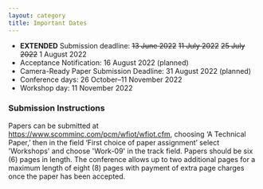 ```yaml
---
layout: category
title: Important Dates
---
```


- **EXTENDED** Submission deadline: ~~13 June 2022~~ ~~11 July 2022~~ ~~25 July 2022~~ 1 August 2022
- Acceptance Notification: 16 August 2022 (planned)
- Camera-Ready Paper Submission Deadline: 31 August 2022 (planned)
- Conference days: 26 October–11 November 2022
- Workshop day: 11 November 2022

### Submission Instructions

Papers can be submitted at <https://www.scomminc.com/pcm/wfiot/wfiot.cfm>, choosing ‘A Technical Paper,’ then in the field ‘First choice of paper assignment’ select 'Workshops' and choose 'Work-09' in the track field. Papers should be six (6) pages in length. The conference allows up to two additional pages for a maximum length of eight (8) pages with payment of extra page charges once the paper has been accepted.
